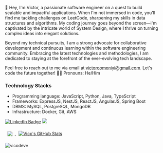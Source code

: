 👋 Hey, I'm Victor, a passionate software engineer on a quest to build scalable and impactful applications. When I'm not immersed in code, you'll find me tackling challenges on LeetCode, sharpening my skills in data structures and algorithms. My coding journey goes beyond the screen—I'm captivated by the intricate world of System Design, where I thrive on turning complex ideas into elegant solutions.

Beyond my technical pursuits, I am a strong advocate for collaborative development and continuous learning within the software engineering community. Embracing the latest technologies and methodologies, I am dedicated to staying at the forefront of the ever-evolving tech landscape.

Feel free to reach out to me via email at victoroomoniyi@gmail.com. Let's code the future together! 🚀✨ 
Pronouns: He/Him

### Technology Stacks
- Programming language: JavaScript, Python, Java, TypeScript
- Frameworks: ExpressJS, NestJS, ReactJS, AngularJS, Spring Boot
- DBMS: MySQL, PostgreSQL, MongoDB
- Infrastructure: Docker, Git, AWS

[![LinkedIn Badge](https://img.shields.io/badge/LinkedIn-Profile-informational?style=flat&logo=linkedin&logoColor=white&color=0D76A8)](https://www.linkedin.com/in/victor-omoniyi-56a65218b/)
[![](https://visitcount.itsvg.in/api?id=vicodevv&icon=2&color=9)](https://visitcount.itsvg.in)
<br>

<a href="https://github.com/vicodevv">
  <img align="center" style="margin:0.5rem" src="https://github-readme-stats.vercel.app/api/top-langs/?username=vicodevv&hide=html,css&title_color=ffffff&text_color=c9cacc&icon_color=4AB197&bg_color=1A2B34" />
</a>

<a href="https://github.com/vicodevv">
  <img align="center" style="margin:0.5rem" src="https://github-readme-stats.vercel.app/api?username=vicodevv&show_icons=true&line_height=27&count_private=true&title_color=ffffff&text_color=c9cacc&icon_color=4AB097&bg_color=1A2B34" alt="Vico's GitHub Stats" />
</a>

<p><img align="center" src="https://github-readme-streak-stats.herokuapp.com/?user=vicodevv&" alt="vicodevv" /></p>
